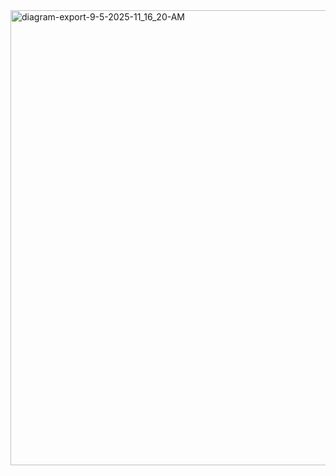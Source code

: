 <img width="1465" height="728" alt="diagram-export-9-5-2025-11_16_20-AM" src="https://github.com/user-attachments/assets/b9027e77-1bb9-453a-87c0-61351944d302" />
